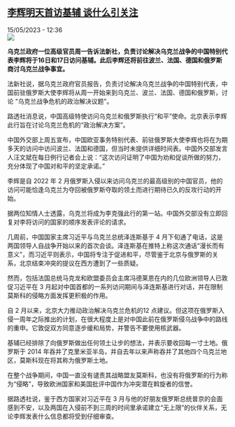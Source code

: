 <!--1684147501000-->
[李辉明天首访基辅 谈什么引关注](https://www.rfi.fr/cn/%E4%B8%AD%E5%9B%BD/20230515-%E6%9D%8E%E8%BE%89%E6%98%8E%E5%A4%A9%E9%A6%96%E8%AE%BF%E5%9F%BA%E8%BE%85-%E8%B0%88%E4%BB%80%E4%B9%88%E5%BC%95%E5%85%B3%E6%B3%A8)
------

<div>15/05/2023 - 12:36</div><img src="https://s.rfi.fr/media/display/50bd82c6-f30c-11ed-b654-005056bf30b7/w:1280/p:16x9/lht8.jpg"><p><strong>乌克兰政府一位高级官员周一告诉法新社，负责讨论解决乌克兰战争的中国特别代表李辉将于16日和17日访问基辅。此后李辉还将前往波兰、法国、德国和俄罗斯商讨乌克兰战争事宜。                    </strong></p><div><p>法新社说，据乌克兰政府官员报告，负责讨论解决乌克兰战争的中国特别代表，中国前驻俄罗斯大使李辉将从周一开始来到乌克兰、波兰、法国、德国和俄罗斯，讨论 "乌克兰战争危机的政治解决议题"。</p><p>路透社消息说，中国高级特使访问乌克兰和俄罗斯执行“和平”使命。北京表示李辉此行旨在讨论乌克兰危机的“政治解决方案”。</p><p>中国外交部上周五宣布，中国欧亚事务特别代表、前驻俄罗斯大使李辉也将在为期多天的访问中访问波兰、法国和德国，但当时未提供详细时间表。中国外交部发言人汪文斌在每日例行记者会上说：“这次访问证明了中国为劝和促谈所做的努力，充分体现了中国对和平的坚定承诺。”</p><p>李辉是自 2022 年 2 月俄罗斯入侵以来访问乌克兰的最高级别的中国官员，他的访问可能恰逢乌克兰为夺回被俄罗斯夺取的领土而进行期待已久的反攻行动的开始。</p><p>据两位知情人士透露，乌克兰将成为李克强此行的第一站。中国外交部没有立即回复对李将访问的国家的顺序发表评论的请求。</p><p>几周前，中国国家主席习近平与乌克兰总统泽连斯基于 4 月下旬通了电话，这是两国领导人自战争开始以来的首次会谈。泽连斯基在推特上称这次通话“漫长而有意义”，而习近平则表示，中国将专注于促进和平，尽管鉴于北京与俄罗斯的关系，北京结束冲突的提议在西方遭到了一些质疑。</p><p>然而，包括法国总统马克龙和欧盟委员会主席冯德莱恩在内的几位欧洲领导人已敦促习近平在 3 月起对中国首都的一系列访问期间与泽连斯基进行对话，并在限制莫斯科的侵略方面发挥更积极的作用。</p><p>自 2 月以来，北京大力推动政治解决乌克兰危机的12 点建议。但这项在俄罗斯入侵一周年之际推出的计划，在很大程度上是对中国此前在俄罗斯侵乌战争中的路线的重申。它敦促双方同意逐步缓和局势，并警告不要使用核武器。</p><p>基辅已经排除了向俄罗斯做出任何领土让步的想法，并表示要收回每一寸土地。俄罗斯于 2014 年吞并了克里米亚半岛，并自去年以来声称吞并了其他四个乌克兰地区，莫斯科现在将其称为俄罗斯土地。</p><p>在整个战争期间，中国一直没有谴责其战略盟友莫斯科，也没有将俄罗斯的行为称为“侵略”，导致欧洲国家和美国批评中国作为冲突潜在斡旋者的信誉。</p><p>据路透社说，鉴于西方国家对习近平在 3 月与他的好朋友俄罗斯总统普京的会面感到不安，以及两国在入侵前不到三周的时间里承诺建立“无上限”的伙伴关系，无论李辉发表什么信息都将受到仔细审查。</p><div data-selfpromo-newsletter></div><div data-selfpromo-app></div></div>
